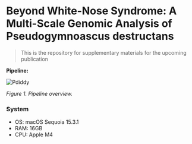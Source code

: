 # Beyond White-Nose Syndrome: A Multi-Scale Genomic Analysis of Pseudogymnoascus destructans

> This is the repository for supplementary materials for the upcoming publication

**Pipeline:**

![Pdiddy](https://github.com/user-attachments/assets/f85f538c-fedf-423b-83cc-e2e52340a786)


_Figure 1. Pipeline overview._

### System

- OS: macOS Sequoia 15.3.1
- RAM: 16GB
- CPU: Apple M4
